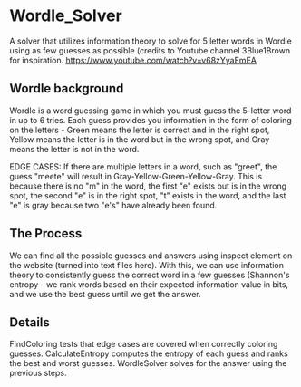 # Wordle_Solver
A solver that utilizes information theory to solve for 5 letter words in Wordle using as few guesses as possible (credits to Youtube channel 
3Blue1Brown for inspiration. https://www.youtube.com/watch?v=v68zYyaEmEA

## Wordle background
Wordle is a word guessing game in which you must guess the 5-letter word in up to 6 tries. Each guess provides you information in the form of coloring on the letters - 
Green means the letter is correct and in the right spot, Yellow means the letter is in the word but in the wrong spot, and Gray means the letter is not in the word.

EDGE CASES: If there are multiple letters in a word, such as "greet", the guess "meete" will result in Gray-Yellow-Green-Yellow-Gray. This is because there is no "m" in
the word, the first "e" exists but is in the wrong spot, the second "e" is in the right spot, "t" exists in the word, and the last "e" is gray because two "e's" have
already been found.

## The Process
We can find all the possible guesses and answers using inspect element on the website (turned into text files here). With this, we can use information theory to
consistently guess the correct word in a few guesses (Shannon's entropy - we rank words based on their expected information value in bits, and we use the best guess until
we get the answer.

## Details
FindColoring tests that edge cases are covered when correctly coloring guesses. CalculateEntropy computes the entropy of each guess and ranks the best and worst guesses.
WordleSolver solves for the answer using the previous steps.
